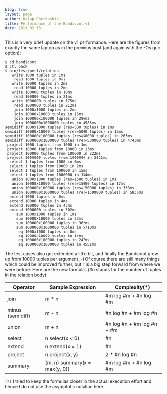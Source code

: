 ```yaml
---
blog: true
layout: page
author: Ostap Cherkashin
title: Performance of the Bandicoot v1
date: 2011 02 13
---
```


This is a very brief update on the v1 performance. Here are the figures from
exactly the same laptop as in the previous post (and again with the -Os gcc
option):

    $ cd bandicoot
    $ ctl pack
    $ bin/test/perf/relation
       write 1000 tuples in 1ms
        read 1000 tuples in 0ms
       write 10000 tuples in 2ms
        read 10000 tuples in 2ms
       write 100000 tuples in 18ms
        read 100000 tuples in 21ms
       write 1000000 tuples in 175ms
        read 1000000 tuples in 212ms
        join 1000x1000 tuples in 2ms
        join 10000x10000 tuples in 16ms
        join 100000x100000 tuples in 296ms
        join 1000000x1000000 tuples in 4983ms
    semidiff 1000x1000 tuples (res=500 tuples) in 1ms
    semidiff 10000x10000 tuples (res=5000 tuples) in 13ms
    semidiff 100000x100000 tuples (res=50000 tuples) in 263ms
    semidiff 1000000x1000000 tuples (res=500000 tuples) in 4743ms
     project 1000 tuples from 1000 in 1ms
     project 10000 tuples from 10000 in 13ms
     project 100000 tuples from 100000 in 222ms
     project 1000000 tuples from 1000000 in 3821ms
      select 1 tuples from 1000 in 0ms
      select 1 tuples from 10000 in 2ms
      select 1 tuples from 100000 in 15ms
      select 1 tuples from 1000000 in 154ms
       union 1000x1000 tuples (res=1500 tuples) in 1ms
       union 10000x10000 tuples (res=15000 tuples) in 17ms
       union 100000x100000 tuples (res=150000 tuples) in 338ms
       union 1000000x1000000 tuples (res=1500000 tuples) in 5835ms
      extend 1000 tuples in 0ms
      extend 10000 tuples in 4ms
      extend 100000 tuples in 43ms
      extend 1000000 tuples in 502ms
         sum 1000x1000 tuples in 1ms
         sum 10000x10000 tuples in 23ms
         sum 100000x100000 tuples in 362ms
         sum 1000000x1000000 tuples in 5710ms
          eq 1000x1000 tuples in 0ms
          eq 10000x10000 tuples in 14ms
          eq 100000x100000 tuples in 247ms
          eq 1000000x1000000 tuples in 4551ms

The test cases also got extended a little bit, and finally the Bandicoot grew
up from 10000 tuples per argument ;-) Of course there are still many things
which could be improved further, but it is a big step forward from where we
were before. Here are the new formulas (#n stands for the number of tuples in
the relation body):

<table>
    <thead>
        <th>Operator</th>
        <th>Sample Expression</th>
        <th>Complexity(*)</th>
    </thead>
    <tr>
        <td>join</td>
        <td>m * n</td>
        <td>#m log #m + #n log #m</td>
    </tr>
    <tr>
        <td>minus (semidiff)</td>
        <td>m - n</td>
        <td>#n log #n + #m log #n</td>
    </tr>
    <tr>
        <td>union</td>
        <td>m + n</td>
        <td>#n log #n + #m log #n + #m</td>
    </tr>
    <tr>
        <td>select</td>
        <td>n select(x &lt; 0)</td>
        <td>#n</td>
    </tr>
    <tr>
        <td>extend</td>
        <td>n extend(x = 1)</td>
        <td>#n</td>
    </tr>
    <tr>
        <td>project</td>
        <td>n project(x, y)</td>
        <td>2 * #n log #n</td>
    </tr>
    <tr>
        <td>summary</td>
        <td>(m, n) summary(x = max(y, 0))</td>
        <td>#m log #m + #n log #m</td>
    </tr>
</table>

`(*)` I tried to keep the formulas closer to the actual execution effort and
hence I do not use the asymptotic notation here.
